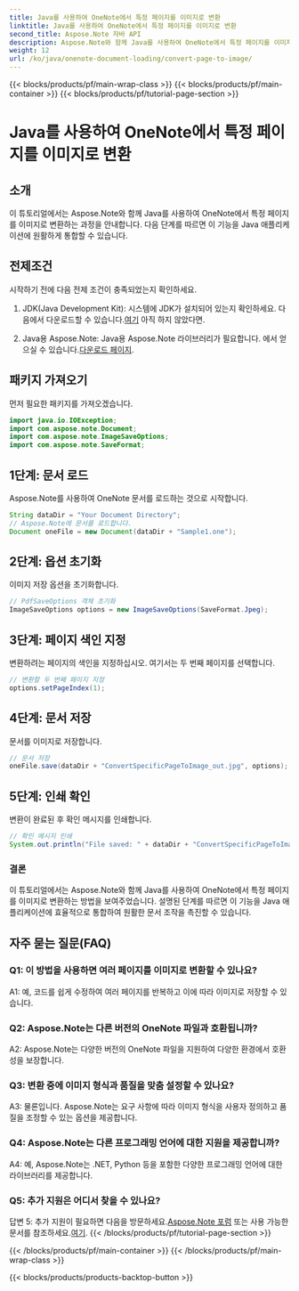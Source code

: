 ```yaml
---
title: Java를 사용하여 OneNote에서 특정 페이지를 이미지로 변환
linktitle: Java를 사용하여 OneNote에서 특정 페이지를 이미지로 변환
second_title: Aspose.Note 자바 API
description: Aspose.Note와 함께 Java를 사용하여 OneNote에서 특정 페이지를 이미지로 변환하는 방법을 알아보세요. 원활한 통합을 위한 단계별 가이드를 따르세요.
weight: 12
url: /ko/java/onenote-document-loading/convert-page-to-image/
---
```


{{< blocks/products/pf/main-wrap-class >}}
{{< blocks/products/pf/main-container >}}
{{< blocks/products/pf/tutorial-page-section >}}

# Java를 사용하여 OneNote에서 특정 페이지를 이미지로 변환

## 소개

이 튜토리얼에서는 Aspose.Note와 함께 Java를 사용하여 OneNote에서 특정 페이지를 이미지로 변환하는 과정을 안내합니다. 다음 단계를 따르면 이 기능을 Java 애플리케이션에 원활하게 통합할 수 있습니다.

## 전제조건

시작하기 전에 다음 전제 조건이 충족되었는지 확인하세요.

1.  JDK(Java Development Kit): 시스템에 JDK가 설치되어 있는지 확인하세요. 다음에서 다운로드할 수 있습니다.[여기](https://www.oracle.com/java/technologies/javase-jdk11-downloads.html) 아직 하지 않았다면.

2.  Java용 Aspose.Note: Java용 Aspose.Note 라이브러리가 필요합니다. 에서 얻으실 수 있습니다.[다운로드 페이지](https://releases.aspose.com/note/java/).

## 패키지 가져오기

먼저 필요한 패키지를 가져오겠습니다.

```java
import java.io.IOException;
import com.aspose.note.Document;
import com.aspose.note.ImageSaveOptions;
import com.aspose.note.SaveFormat;
```

## 1단계: 문서 로드

Aspose.Note를 사용하여 OneNote 문서를 로드하는 것으로 시작합니다.

```java
String dataDir = "Your Document Directory";
// Aspose.Note에 문서를 로드합니다.
Document oneFile = new Document(dataDir + "Sample1.one");
```

## 2단계: 옵션 초기화

이미지 저장 옵션을 초기화합니다.

```java
// PdfSaveOptions 객체 초기화
ImageSaveOptions options = new ImageSaveOptions(SaveFormat.Jpeg);
```

## 3단계: 페이지 색인 지정

변환하려는 페이지의 색인을 지정하십시오. 여기서는 두 번째 페이지를 선택합니다.

```java
// 변환할 두 번째 페이지 지정
options.setPageIndex(1);
```

## 4단계: 문서 저장

문서를 이미지로 저장합니다.

```java
// 문서 저장
oneFile.save(dataDir + "ConvertSpecificPageToImage_out.jpg", options);
```

## 5단계: 인쇄 확인

변환이 완료된 후 확인 메시지를 인쇄합니다.

```java
// 확인 메시지 인쇄
System.out.println("File saved: " + dataDir + "ConvertSpecificPageToImage_out.jpg");
```

### 결론

이 튜토리얼에서는 Aspose.Note와 함께 Java를 사용하여 OneNote에서 특정 페이지를 이미지로 변환하는 방법을 보여주었습니다. 설명된 단계를 따르면 이 기능을 Java 애플리케이션에 효율적으로 통합하여 원활한 문서 조작을 촉진할 수 있습니다.

## 자주 묻는 질문(FAQ)

### Q1: 이 방법을 사용하면 여러 페이지를 이미지로 변환할 수 있나요?

A1: 예, 코드를 쉽게 수정하여 여러 페이지를 반복하고 이에 따라 이미지로 저장할 수 있습니다.

### Q2: Aspose.Note는 다른 버전의 OneNote 파일과 호환됩니까?

A2: Aspose.Note는 다양한 버전의 OneNote 파일을 지원하여 다양한 환경에서 호환성을 보장합니다.

### Q3: 변환 중에 이미지 형식과 품질을 맞춤 설정할 수 있나요?

A3: 물론입니다. Aspose.Note는 요구 사항에 따라 이미지 형식을 사용자 정의하고 품질을 조정할 수 있는 옵션을 제공합니다.

### Q4: Aspose.Note는 다른 프로그래밍 언어에 대한 지원을 제공합니까?

A4: 예, Aspose.Note는 .NET, Python 등을 포함한 다양한 프로그래밍 언어에 대한 라이브러리를 제공합니다.

### Q5: 추가 지원은 어디서 찾을 수 있나요?

 답변 5: 추가 지원이 필요하면 다음을 방문하세요.[Aspose.Note 포럼](https://forum.aspose.com/c/note/28) 또는 사용 가능한 문서를 참조하세요.[여기](https://reference.aspose.com/note/java/).
{{< /blocks/products/pf/tutorial-page-section >}}

{{< /blocks/products/pf/main-container >}}
{{< /blocks/products/pf/main-wrap-class >}}

{{< blocks/products/products-backtop-button >}}

